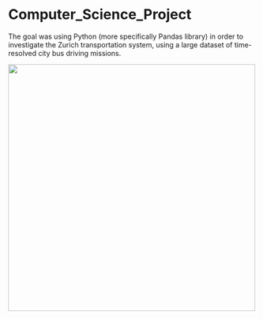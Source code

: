 # Computer_Science_Project
The goal was using Python (more specifically Pandas library) in order to investigate the Zurich transportation system, using a large dataset of time-resolved city bus driving missions.

<img src="https://upload.wikimedia.org/wikipedia/commons/1/18/Zurich_Be_5-6_Cobra_3002_Letzistrasse.jpg" width="500"/>
